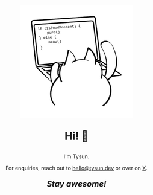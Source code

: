 <p align='center'>
  <img src="https://raw.githubusercontent.com/tysun/tysun/refs/heads/main/programmer-cat.jpg" alt="Tysun's Avatar" width="300" height="300">
</p>

<p align='center' style="font-size: 2em; font-weight: bold;">
  Hi! 👋
</p>

<p align='center'>
  I'm Tysun.
</p>

<p align='center'>
  For enquiries, reach out to <a href="mailto:hello@tysun.dev">hello@tysun.dev</a> or over on <a href="https://x.com/tysun">X</a>.
</p>

<p align='center' style="font-size: 1.5em; font-style: italic; font-weight: bold;">
  Stay awesome!
</p>
